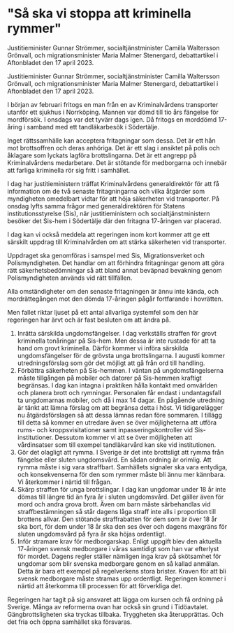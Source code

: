 # "Så ska vi stoppa att kriminella rymmer"

Justitieminister Gunnar Strömmer, socialtjänstminister Camilla Waltersson Grönvall, och migrationsminister Maria Malmer Stenergard, debattartikel i Aftonbladet den 17 april 2023.

Justitieminister Gunnar Strömmer, socialtjänstminister Camilla Waltersson Grönvall, och migrationsminister Maria Malmer Stenergard, debattartikel i Aftonbladet den 17 april 2023.

I början av februari fritogs en man från en av Kriminalvårdens transporter utanför ett sjukhus i Norrköping. Mannen var dömd till tio års fängelse för mordförsök. I onsdags var det tyvärr dags igen. Då fritogs en morddömd 17-åring i samband med ett tandläkarbesök i Södertälje.

Inget rättssamhälle kan acceptera fritagningar som dessa. Det är ett hån mot brottsoffren och deras anhöriga. Det är ett slag i ansiktet på polis och åklagare som lyckats lagföra brottslingarna. Det är ett angrepp på Kriminalvårdens medarbetare. Det är stötande för medborgarna och innebär att farliga kriminella rör sig fritt i samhället.

I dag har justitieministern träffat Kriminalvårdens generaldirektör för att få information om de två senaste fritagningarna och vilka åtgärder som myndigheten omedelbart vidtar för att höja säkerheten vid transporter. På onsdag lyfts samma frågor med generaldirektören för Statens institutionsstyrelse (Sis), när justitieministern och socialtjänstministern besöker det Sis-hem i Södertälje där den fritagna 17-åringen var placerad.

I dag kan vi också meddela att regeringen inom kort kommer att ge ett särskilt uppdrag till Kriminalvården om att stärka säkerheten vid transporter.

Uppdraget ska genomföras i samspel med Sis, Migrationsverket och Polismyndigheten. Det handlar om att förhindra fritagningar genom att göra rätt säkerhetsbedömningar så att bland annat beväpnad bevakning genom Polismyndigheten används vid rätt tillfällen.

Alla omständigheter om den senaste fritagningen är ännu inte kända, och mordrättegången mot den dömda 17-åringen pågår fortfarande i hovrätten.

Men fallet riktar ljuset på ett antal allvarliga systemfel som den här regeringen har ärvt och är fast besluten om att ändra på.

1. Inrätta särskilda ungdomsfängelser. I dag verkställs straffen för grovt kriminella tonåringar på Sis-hem. Men dessa är inte rustade för att ta hand om grovt kriminella. Därför kommer vi införa särskilda ungdomsfängelser för de grövsta unga brottslingarna. I augusti kommer utredningsförslag som gör det möjligt att gå från ord till handling.
2. Förbättra säkerheten på Sis-hemmen. I väntan på ungdomsfängelserna måste tillgången på mobiler och datorer på Sis-hemmen kraftigt begränsas. I dag kan intagna i praktiken hålla kontakt med omvärlden och planera brott och rymningar. Personalen får endast i undantagsfall ta ungdomarnas mobiler, och då i max 14 dagar.
En pågående utredning är tänkt att lämna förslag om att begränsa detta i höst. Vi tidigarelägger nu åtgärdsförslagen så att dessa lämnas redan före sommaren. I tillägg till detta så kommer en utredare även se över möjligheterna att utföra rums- och kroppsvisitationer samt inpasseringskontroller vid Sis-institutioner. Dessutom kommer vi att se över möjligheten att vårdinsatser som till exempel tandläkarvård kan ske vid institutionen.
3. Gör det olagligt att rymma. I Sverige är det inte brottsligt att rymma från fängelse eller sluten ungdomsvård. En sådan ordning är orimlig. Att rymma måste i sig vara straffbart. Samhällets signaler ska vara entydiga, och konsekvenserna för den som rymmer måste bli ännu mer kännbara. Vi återkommer i närtid till frågan.
4. Skärp straffen för unga brottslingar. I dag kan ungdomar under 18 år inte dömas till längre tid än fyra år i sluten ungdomsvård. Det gäller även för mord och andra grova brott. Även om barn måste särbehandlas vid straffbestämningen så står dagens låga straff inte alls i proportion till brottens allvar. Den stötande straffrabatten för dem som är över 18 år ska bort, för dem under 18 år ska den ses över och dagens maxgräns för sluten ungdomsvård på fyra år ska höjas ordentligt.
5. Inför stramare krav för medborgarskap. Enligt uppgift blev den aktuella 17-åringen svensk medborgare i våras samtidigt som han var efterlyst för mordet. Dagens regler ställer nämligen inga krav på skötsamhet för ungdomar som blir svenska medborgare genom en så kallad anmälan. Detta är bara ett exempel på regelverkens stora brister. Kraven för att bli svensk medborgare måste stramas upp ordentligt. Regeringen kommer i närtid att återkomma till processen för att förverkliga det.

Regeringen har tagit på sig ansvaret att lägga om kursen och få ordning på Sverige. Många av reformerna ovan har också sin grund i Tidöavtalet. Gängbrottsligheten ska tryckas tillbaka. Tryggheten ska återupprättas. Och det fria och öppna samhället ska försvaras.
